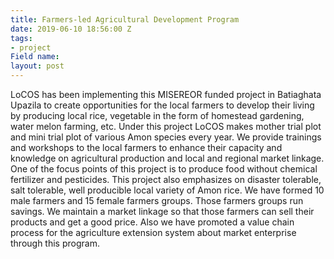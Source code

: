 ```yaml
---
title: Farmers-led Agricultural Development Program
date: 2019-06-10 18:56:00 Z
tags:
- project
Field name: 
layout: post
---
```


LoCOS has been implementing this MISEREOR funded project in Batiaghata Upazila to create opportunities for the local farmers to develop their living by producing local rice, vegetable in the form of homestead gardening, water melon farming, etc. Under this project LoCOS makes mother trial plot and mini trial plot of various Amon species every year. We provide trainings and workshops to the local farmers to enhance their capacity and knowledge on agricultural production and local and regional market linkage. One of the focus points of this project is to produce food without chemical fertilizer and pesticides. This project also emphasizes on disaster tolerable, salt tolerable, well producible local variety of Amon rice. We have formed 10 male farmers and 15 female farmers groups. Those farmers groups run savings. We maintain a market linkage so that those farmers can sell their products and get a good price. Also we have promoted a value chain process for the agriculture extension system about market enterprise through this program.